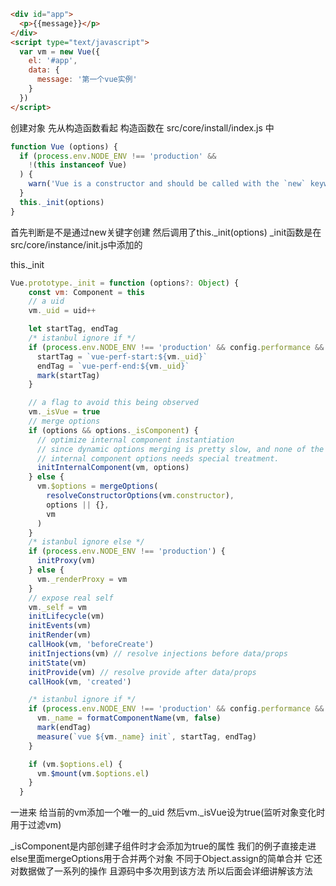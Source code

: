 ```html
<div id="app">
  <p>{{message}}</p>
</div>
<script type="text/javascript">
  var vm = new Vue({
    el: '#app',
    data: {
      message: '第一个vue实例'
    }
  })
</script>
```

创建对象 先从构造函数看起 构造函数在 src/core/install/index.js 中

```javascript
function Vue (options) {
  if (process.env.NODE_ENV !== 'production' &&
    !(this instanceof Vue)
  ) {
    warn('Vue is a constructor and should be called with the `new` keyword')
  }
  this._init(options)
}
```

首先判断是不是通过new关键字创建 然后调用了this._init(options) _init函数是在 src/core/instance/init.js中添加的

this._init

```javascript
Vue.prototype._init = function (options?: Object) {
    const vm: Component = this
    // a uid
    vm._uid = uid++

    let startTag, endTag
    /* istanbul ignore if */
    if (process.env.NODE_ENV !== 'production' && config.performance && mark) {
      startTag = `vue-perf-start:${vm._uid}`
      endTag = `vue-perf-end:${vm._uid}`
      mark(startTag)
    }

    // a flag to avoid this being observed
    vm._isVue = true
    // merge options
    if (options && options._isComponent) {
      // optimize internal component instantiation
      // since dynamic options merging is pretty slow, and none of the
      // internal component options needs special treatment.
      initInternalComponent(vm, options)
    } else {
      vm.$options = mergeOptions(
        resolveConstructorOptions(vm.constructor),
        options || {},
        vm
      )
    }
    /* istanbul ignore else */
    if (process.env.NODE_ENV !== 'production') {
      initProxy(vm)
    } else {
      vm._renderProxy = vm
    }
    // expose real self
    vm._self = vm
    initLifecycle(vm)
    initEvents(vm)
    initRender(vm)
    callHook(vm, 'beforeCreate')
    initInjections(vm) // resolve injections before data/props
    initState(vm)
    initProvide(vm) // resolve provide after data/props
    callHook(vm, 'created')

    /* istanbul ignore if */
    if (process.env.NODE_ENV !== 'production' && config.performance && mark) {
      vm._name = formatComponentName(vm, false)
      mark(endTag)
      measure(`vue ${vm._name} init`, startTag, endTag)
    }

    if (vm.$options.el) {
      vm.$mount(vm.$options.el)
    }
  }
  ```

一进来 给当前的vm添加一个唯一的_uid 然后vm._isVue设为true(监听对象变化时用于过滤vm)

_isComponent是内部创建子组件时才会添加为true的属性 我们的例子直接走进else里面mergeOptions用于合并两个对象 不同于Object.assign的简单合并 它还对数据做了一系列的操作 且源码中多次用到该方法 所以后面会详细讲解该方法